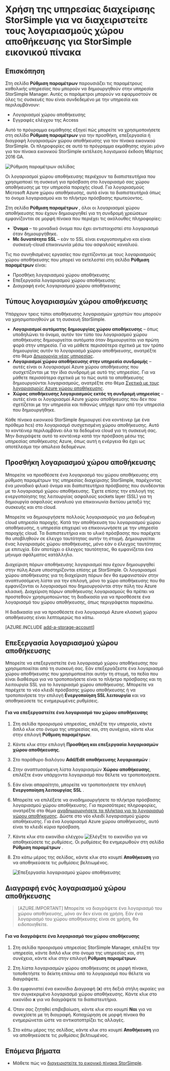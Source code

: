 <properties 
   pageTitle="Διαχειριστείτε το λογαριασμό χώρου αποθήκευσης StorSimple | Microsoft Azure"
   description="Εξηγεί πώς μπορείτε να χρησιμοποιήσετε στη σελίδα Ρύθμιση παραμέτρων StorSimple Manager για προσθήκη, επεξεργασία, διαγραφή ή περιστροφή των κλειδιών ασφαλείας για ένα λογαριασμό του χώρου αποθήκευσης που σχετίζεται με έναν πίνακα εικονικού StorSimple."
   services="storsimple"
   documentationCenter="NA"
   authors="alkohli"
   manager="carmonm"
   editor="" />
<tags 
   ms.service="storsimple"
   ms.devlang="NA"
   ms.topic="article"
   ms.tgt_pltfrm="NA"
   ms.workload="TBD"
   ms.date="09/29/2016"
   ms.author="alkohli" />

# <a name="use-the-storsimple-manager-service-to-manage-storage-accounts-for-storsimple-virtual-array"></a>Χρήση της υπηρεσίας διαχείρισης StorSimple για να διαχειριστείτε τους λογαριασμούς χώρου αποθήκευσης για StorSimple εικονικού πίνακα

## <a name="overview"></a>Επισκόπηση

Στη σελίδα **Ρύθμιση παραμέτρων** παρουσιάζει τις παραμέτρους καθολικής υπηρεσίας που μπορούν να δημιουργηθούν στην υπηρεσία StorSimple Manager. Αυτές οι παράμετροι μπορούν να εφαρμοστούν σε όλες τις συσκευές που είναι συνδεδεμένο με την υπηρεσία και περιλαμβάνουν:

- Λογαριασμοί χώρου αποθήκευσης 
- Εγγραφές ελέγχου της Access 

Αυτό το πρόγραμμα εκμάθησης εξηγεί πώς μπορείτε να χρησιμοποιήσετε στη σελίδα **Ρύθμιση παραμέτρων** για την προσθήκη, επεξεργασία ή διαγραφή λογαριασμών χώρου αποθήκευσης για τον πίνακα εικονικού StorSimple. Οι πληροφορίες σε αυτό το πρόγραμμα εκμάθησης ισχύει μόνο για τον πίνακα εικονικού StorSimple εκτέλεση λογισμικού έκδοση Μάρτιος 2016 GA.

 ![Ρύθμιση παραμέτρων σελίδας](./media/storsimple-ova-manage-storage-accounts/configure_service_page.png)  

Οι λογαριασμοί χώρου αποθήκευσης περιέχουν τα διαπιστευτήρια που χρησιμοποιεί τη συσκευή για πρόσβαση στο λογαριασμό σας χώρου αποθήκευσης με την υπηρεσία παροχής cloud. Για λογαριασμούς Microsoft Azure χώρου αποθήκευσης, αυτά είναι τα διαπιστευτήριά όπως το όνομα λογαριασμού και το πλήκτρο πρόσβασης πρωτεύοντος. 

Στη σελίδα **Ρύθμιση παραμέτρων** , όλοι οι λογαριασμοί χώρου αποθήκευσης που έχουν δημιουργηθεί για τη συνδρομή χρεώσεων εμφανίζονται σε μορφή πίνακα που περιέχει τις ακόλουθες πληροφορίες:

- **Όνομα** – το μοναδικό όνομα που έχει αντιστοιχιστεί στο λογαριασμό όταν δημιουργήθηκε.
- **Με δυνατότητα SSL** – εάν το SSL είναι ενεργοποιημένο και είναι συσκευή-cloud επικοινωνία μέσω του ασφαλούς καναλιού.

Τις πιο συνηθισμένες εργασίες που σχετίζονται με τους λογαριασμούς χώρου αποθήκευσης που μπορεί να εκτελεστεί στη σελίδα **Ρύθμιση παραμέτρων** είναι:

- Προσθήκη λογαριασμού χώρου αποθήκευσης 
- Επεξεργασία λογαριασμού χώρου αποθήκευσης 
- Διαγραφή ενός λογαριασμού χώρου αποθήκευσης 


## <a name="types-of-storage-accounts"></a>Τύπους λογαριασμών χώρου αποθήκευσης

Υπάρχουν τρεις τύποι αποθήκευσης λογαριασμών χρηστών που μπορούν να χρησιμοποιηθούν με τη συσκευή StorSimple.

- **Λογαριασμοί αυτόματης δημιουργίας χώρου αποθήκευσης** – όπως υποδηλώνει το όνομα, αυτόν τον τύπο του λογαριασμού χώρου αποθήκευσης δημιουργείται αυτόματα όταν δημιουργείται για πρώτη φορά στην υπηρεσία. Για να μάθετε περισσότερα σχετικά με τον τρόπο δημιουργίας αυτόν το λογαριασμό χώρου αποθήκευσης, ανατρέξτε στο θέμα [Δημιουργία νέας υπηρεσίας](storsimple-ova-manage-service.md#create-a-service). 
- **Λογαριασμοί χώρου αποθήκευσης στην υπηρεσία συνδρομής** – αυτές είναι οι λογαριασμοί Azure χώρου αποθήκευσης που συσχετίζονται με την ίδια συνδρομή με αυτό της υπηρεσίας. Για να μάθετε περισσότερα σχετικά με το πώς αυτά τα αποθήκευσης δημιουργούνται λογαριασμούς, ανατρέξτε στο θέμα [Σχετικά με τους λογαριασμούς Azure χώρου αποθήκευσης](../storage/storage-create-storage-account.md). 
- **Χώρος αποθήκευσης λογαριασμούς εκτός τη συνδρομή υπηρεσίας** – αυτές είναι οι λογαριασμοί Azure χώρου αποθήκευσης που δεν που σχετίζεται με την υπηρεσία και πιθανώς υπήρχε πριν από την υπηρεσία που δημιουργήθηκε.

Κάθε πίνακα εικονικού StorSimple δημιουργεί ένα κοντέινερ (με ένα πρόθεμα hcs) στο λογαριασμό συσχετισμένη χώρου αποθήκευσης. Αυτό το κοντέινερ περιλαμβάνει όλα τα δεδομένα cloud για τη συσκευή σας. Μην διαγράψετε αυτό το κοντέινερ κατά την πρόσβαση μέσω της υπηρεσίας αποθήκευσης Azure, όπως αυτή η ενέργεια θα έχει ως αποτέλεσμα την απώλεια δεδομένων.

## <a name="add-a-storage-account"></a>Προσθήκη λογαριασμού χώρου αποθήκευσης

Μπορείτε να προσθέσετε ένα λογαριασμό του χώρου αποθήκευσης στη ρύθμιση παραμέτρων της υπηρεσίας διαχείρισης StorSimple, παρέχοντας ένα μοναδικό φιλικό όνομα και διαπιστευτήρια πρόσβασης που συνδέονται με το λογαριασμό χώρου αποθήκευσης. Έχετε επίσης την επιλογή της ενεργοποίησης της λειτουργίας ασφαλούς sockets layer (SSL) για τη δημιουργία ασφαλούς καναλιού για επικοινωνία δικτύου μεταξύ της συσκευής και στο cloud.

Μπορείτε να δημιουργήσετε πολλούς λογαριασμούς για μια δεδομένη cloud υπηρεσία παροχής. Κατά την αποθήκευση του λογαριασμού χώρου αποθήκευσης, η υπηρεσία επιχειρεί να επικοινωνήσετε με την υπηρεσία παροχής cloud. Τα διαπιστευτήρια και το υλικό πρόσβασης που παρέχετε θα υποβληθούν σε έλεγχο ταυτότητας αυτήν τη στιγμή. Δημιουργείται ένας λογαριασμός χώρου αποθήκευσης, μόνο εάν ο έλεγχος ταυτότητας με επιτυχία. Εάν αποτύχει ο έλεγχος ταυτότητας, θα εμφανίζεται ένα μήνυμα σφάλματος κατάλληλο.

Διαχείριση πόρων αποθήκευσης λογαριασμοί που έχουν δημιουργηθεί στην πύλη Azure υποστηρίζονται επίσης με StorSimple. Οι λογαριασμοί χώρου αποθήκευσης για τη διαχείριση πόρων δεν θα εμφανιστούν στην αναπτυσσόμενη λίστα για την επιλογή, μόνο το χώρο αποθήκευσης που θα εμφανίζονται οι λογαριασμοί που δημιουργούνται στην πύλη του Azure κλασική. Διαχείριση πόρων αποθήκευσης λογαριασμούς θα πρέπει να προστεθούν χρησιμοποιώντας τη διαδικασία για να προσθέσετε ένα λογαριασμό του χώρου αποθήκευσης, όπως περιγράφεται παρακάτω.

Η διαδικασία για να προσθέσετε ένα λογαριασμό Azure κλασική χώρου αποθήκευσης είναι λεπτομερώς πιο κάτω.

[AZURE.INCLUDE [add-a-storage-account](../../includes/storsimple-ova-configure-new-storage-account.md)]

## <a name="edit-a-storage-account"></a>Επεξεργασία λογαριασμού χώρου αποθήκευσης

Μπορείτε να επεξεργαστείτε ένα λογαριασμό χώρου αποθήκευσης που χρησιμοποιείται από τη συσκευή σας. Εάν επεξεργάζεστε ένα λογαριασμό χώρου αποθήκευσης που χρησιμοποιείται αυτήν τη στιγμή, τα πεδία που είναι διαθέσιμα για να τροποποιήσετε είναι το πλήκτρο πρόσβασης και τη λειτουργία SSL για το λογαριασμό χώρου αποθήκευσης. Μπορείτε να παρέχετε το νέο κλειδί πρόσβασης χώρου αποθήκευσης ή να τροποποιήσετε την επιλογή **Ενεργοποίηση SSL λειτουργία** και να αποθηκεύσετε τις ενημερωμένες ρυθμίσεις.

#### <a name="to-edit-a-storage-account"></a>Για να επεξεργαστείτε ένα λογαριασμό του χώρου αποθήκευσης

1. Στη σελίδα προορισμού υπηρεσίας, επιλέξτε την υπηρεσία, κάντε διπλό κλικ στο όνομα της υπηρεσίας και, στη συνέχεια, κάντε κλικ στην επιλογή **Ρύθμιση παραμέτρων**.

2. Κάντε κλικ στην επιλογή **Προσθήκη και επεξεργασία λογαριασμών χώρου αποθήκευσης**.

3. Στο παράθυρο διαλόγου **Add/Edit αποθήκευσης λογαριασμών** :

  1. Στην αναπτυσσόμενη λίστα λογαριασμών **Χώρου αποθήκευσης**, επιλέξτε έναν υπάρχοντα λογαριασμό που θέλετε να τροποποιήσετε. 
  2. Εάν είναι απαραίτητο, μπορείτε να τροποποιήσετε την επιλογή **Ενεργοποίηση λειτουργίας SSL** .
  3. Μπορείτε να επιλέξετε να αναδημιουργήσετε το πλήκτρα πρόσβασης λογαριασμού χώρου αποθήκευσης. Για περισσότερες πληροφορίες, ανατρέξτε στο θέμα [αναδημιουργήσετε τα πλήκτρα για το λογαριασμό χώρου αποθήκευσης](storage-create-storage-account.md#manage-your-storage-access-keys). Δώστε στο νέο κλειδί λογαριασμού χώρου αποθήκευσης. Για ένα λογαριασμό Azure χώρου αποθήκευσης, αυτό είναι το κλειδί κύρια πρόσβαση. 
  4. Κάντε κλικ στο εικονίδιο ελέγχου ![Ελέγξτε το εικονίδιο](./media/storsimple-ova-manage-storage-accounts/checkicon.png) για να αποθηκεύσετε τις ρυθμίσεις. Οι ρυθμίσεις θα ενημερωθούν στη σελίδα **Ρύθμιση παραμέτρων** . 
  5. Στο κάτω μέρος της σελίδας, κάντε κλικ στο κουμπί **Αποθήκευση** για να αποθηκεύσετε τις ρυθμίσεις βελτιωμένος. 

     ![Επεξεργασία λογαριασμού χώρου αποθήκευσης](./media/storsimple-ova-manage-storage-accounts/modifyexistingstorageaccount.png)
  
## <a name="delete-a-storage-account"></a>Διαγραφή ενός λογαριασμού χώρου αποθήκευσης

> [AZURE.IMPORTANT] Μπορείτε να διαγράψετε ένα λογαριασμό του χώρου αποθήκευσης, μόνο αν δεν είναι σε χρήση. Εάν ένα λογαριασμό του χώρου αποθήκευσης είναι σε χρήση, θα ειδοποιηθείτε.

#### <a name="to-delete-a-storage-account"></a>Για να διαγράψετε ένα λογαριασμό του χώρου αποθήκευσης

1. Στη σελίδα προορισμού υπηρεσίας StorSimple Manager, επιλέξτε την υπηρεσία, κάντε διπλό κλικ στο όνομα της υπηρεσίας και, στη συνέχεια, κάντε κλικ στην επιλογή **Ρύθμιση παραμέτρων**.

2. Στη λίστα λογαριασμών χώρου αποθήκευσης σε μορφή πίνακα, τοποθετήστε το δείκτη επάνω από το λογαριασμό που θέλετε να διαγράψετε.

3. Θα εμφανιστεί ένα εικονίδιο Διαγραφή (**x**) στη δεξιά στήλη ακραίες για τον συγκεκριμένο λογαριασμό χώρου αποθήκευσης. Κάντε κλικ στο εικονίδιο **x** για να διαγράψετε τα διαπιστευτήρια.

4. Όταν σας ζητηθεί επιβεβαίωση, κάντε κλικ στο κουμπί **Ναι** για να συνεχίσετε με τη διαγραφή. Καταχώρηση σε μορφή πίνακα θα ενημερώνεται ώστε να αντικατοπτρίζει τις αλλαγές.

5. Στο κάτω μέρος της σελίδας, κάντε κλικ στο κουμπί **Αποθήκευση** για να αποθηκεύσετε τις ρυθμίσεις βελτιωμένος.


## <a name="next-steps"></a>Επόμενα βήματα

- Μάθετε πώς να [διαχειριστείτε το εικονικό πίνακα StorSimple](storsimple-ova-web-ui-admin.md).
